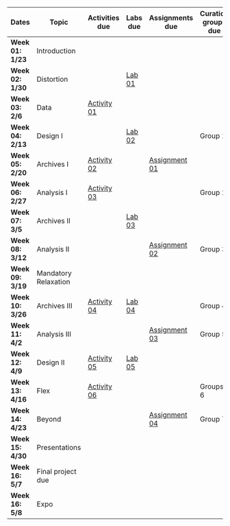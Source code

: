 | **Dates**         | **Topic**            | **Activities due**                                                      | **Labs due**                                             | **Assignments due**                                                         | **Curation groups due** |
| ----------------- | -------------------- | ----------------------------------------------------------------------- | -------------------------------------------------------- | --------------------------------------------------------------------------- | ----------------------- |
| **Week 01: 1/23** | Introduction         |                                                                         |                                                          |                                                                             |                         |
| **Week 02: 1/30** | Distortion           |                                                                         | [Lab 01](../week/01_intro/lab/basics-india.md)           |                                                                             |                         |
| **Week 03: 2/6**  | Data                 | [Activity 01](../week/02_distortion/activity/mapping-ancient-places.md) |                                                          |                                                                             |                         |
| **Week 04: 2/13** | Design I             |                                                                         | [Lab 02](../week/03_data/lab/slave-trade.md)             |                                                                             | Group 1                 |
| **Week 05: 2/20** | Archives I           | [Activity 02](../week/04_aesthetics/activity/historic-pop-africa.md)    |                                                          | [Assignment 01](../week/04_aesthetics/assignment/witchcraft.md)             |                         |
| **Week 06: 2/27** | Analysis I           | [Activity 03](../week/05_archives-i/activity/historical-census.md)      |                                                          |                                                                             | Group 2                 |
| **Week 07: 3/5**  | Archives II          |                                                                         | [Lab 03](../week/06_analysis-i/lab/lighthouses.md)       |                                                                             |                         |
| **Week 08: 3/12** | Analysis II          |                                                                         |                                                          | [Assignment 02](../week/07_archives-ii/assignments/parking-lot-cemeteries.md) | Group 3                 |
| **Week 09: 3/19** | Mandatory Relaxation |                                                                         |                                                          |                                                                             |                         |
| **Week 10: 3/26** | Archives III         | [Activity 04](../final-projects/README.md)     | [Lab 04](../week/08_analysis-ii/lab/indoeuro.md) |                                                                             | Group 4                 |
| **Week 11: 4/2**  | Analysis III         |                                                                         |                                                          | [Assignment 03](../week/10_archives-iii/activity/nlp-for-gis.md)         | Group 5                 |
| **Week 12: 4/9**  | Design II            | [Activity 05](../week/11_analysis-iii/activity/fp-env-scan.md)          | [Lab 05](../week/11_analysis-iii/lab/archaeology.md)     |                                                                             |                         |
| **Week 13: 4/16** | Flex                 | [Activity 06](../week/12_design-ii/activity/flowing-letters.md)         |                                                          |                                                                             | Groups 6                |
| **Week 14: 4/23** | Beyond               |                                                                         |                                                          | [Assignment 04](../week/13_flex/assignments/fp-draft.md)                    | Group 7                 |
| **Week 15: 4/30** | Presentations        |                                                                         |                                                          |                                                                             |                         |
| **Week 16: 5/7**  | Final project due    |                                                                         |                                                          |                                                                             |                         |
| **Week 16: 5/8**  | Expo                 |                                                                         |                                                          |                                                                             |                         |